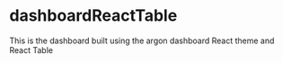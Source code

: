 # dashboardReactTable
This is the dashboard built using the argon dashboard React theme and React Table
